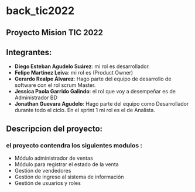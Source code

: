 # back_tic2022
## Proyecto Mision TIC 2022

## Integrantes:

- **Diego Esteban Agudelo Suárez**: mi rol es desarrollador.
- **Felipe Martinez Leiva**:  mi rol es  (Product Owner)  
- **Gerardo Realpe Álvarez**: Hago parte del equipo de desarrollo de software con el rol scrum Master.
- **Jessica Paola Garrido Galindo**: el rol que voy a desempeñar es de  Administrador BD
- **Jonathan Guevara Agudelo**: Hago parte del equipo como Desarrollador durante todo el ciclo. En el sprint 1 mi rol es el de Analista.

## Descripcion del proyecto: 

### el proyecto contendra los siguientes modulos : 

- Módulo administrador de ventas
- Módulo para registrar el estado de la venta
- Gestión de vendedores
- Gestión de ingreso al sistema de información
- Gestión de usuarios y roles

